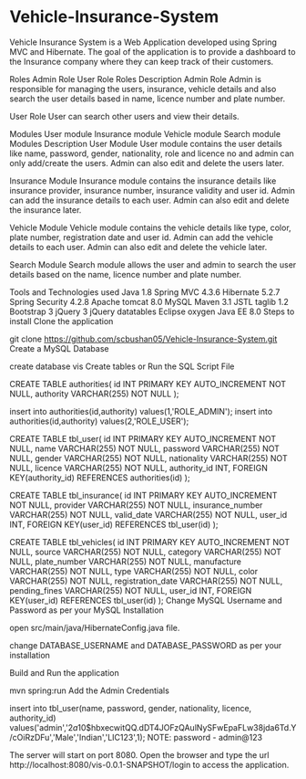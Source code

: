 # Vehicle-Insurance-System
Vehicle Insurance System is a Web Application developed using Spring MVC and Hibernate. The goal of the application is to provide a dashboard to the Insurance company where they can keep track of their customers.

Roles
Admin Role
User Role
Roles Description
Admin Role
Admin is responsible for managing the users, insurance, vehicle details and also search the user details based in name, licence number and plate number.


User Role
User can search other users and view their details.

Modules
User module
Insurance module
Vehicle module
Search module
Modules Description
User Module
User module contains the user details like name, password, gender, nationality, role and licence no and admin can only add/create the users. Admin can also edit and delete the users later.

Insurance Module
Insurance module contains the insurance details like insurance provider, insurance number, insurance validity and user id. Admin can add the insurance details to each user. Admin can also edit and delete the insurance later.

Vehicle Module
Vehicle module contains the vehicle details like type, color, plate number, registration date and user id. Admin can add the vehicle details to each user. Admin can also edit and delete the vehicle later.

Search Module
Search module allows the user and admin to search the user details based on the name, licence number and plate number.

Tools and Technologies used
Java 1.8
Spring MVC 4.3.6
Hibernate 5.2.7
Spring Security 4.2.8
Apache tomcat 8.0
MySQL
Maven 3.1
JSTL taglib 1.2
Bootstrap 3
jQuery 3
jQuery datatables
Eclipse oxygen
Java EE 8.0
Steps to install
Clone the application

git clone https://github.com/scbushan05/Vehicle-Insurance-System.git
Create a MySQL Database

create database vis
Create tables or Run the SQL Script File

CREATE TABLE authorities(
id INT PRIMARY KEY AUTO_INCREMENT NOT NULL,
authority VARCHAR(255) NOT NULL
);

insert into authorities(id,authority) 
	values(1,'ROLE_ADMIN');
insert into authorities(id,authority) 
	values(2,'ROLE_USER');

CREATE TABLE tbl_user(
	id INT PRIMARY KEY AUTO_INCREMENT NOT NULL,
    name VARCHAR(255) NOT NULL,
    password VARCHAR(255) NOT NULL,
    gender VARCHAR(255) NOT NULL,
    nationality VARCHAR(255) NOT NULL,
    licence VARCHAR(255) NOT NULL,
    authority_id INT,
    FOREIGN KEY(authority_id) REFERENCES authorities(id)
);

CREATE TABLE tbl_insurance(
	id INT PRIMARY KEY AUTO_INCREMENT NOT NULL,
    provider VARCHAR(255) NOT NULL,
    insurance_number VARCHAR(255) NOT NULL,
    valid_date VARCHAR(255) NOT NULL,
    user_id INT,
    FOREIGN KEY(user_id) REFERENCES tbl_user(id)
);

CREATE TABLE tbl_vehicles(
	id INT PRIMARY KEY AUTO_INCREMENT NOT NULL,
    source VARCHAR(255) NOT NULL,
    category VARCHAR(255) NOT NULL,
    plate_number VARCHAR(255) NOT NULL,
    manufacture VARCHAR(255) NOT NULL,
    type VARCHAR(255) NOT NULL,
    color VARCHAR(255) NOT NULL,
    registration_date VARCHAR(255) NOT NULL,
    pending_fines VARCHAR(255) NOT NULL,
    user_id INT,
    FOREIGN KEY(user_id) REFERENCES tbl_user(id)
);
Change MySQL Username and Password as per your MySQL Installation

open src/main/java/HibernateConfig.java file.

change DATABASE_USERNAME and DATABASE_PASSWORD as per your installation

Build and Run the application

mvn spring:run
Add the Admin Credentials

insert into tbl_user(name, password, gender, nationality, licence, authority_id)
values('admin','$2a$10$hbxecwitQQ.dDT4JOFzQAulNySFwEpaFLw38jda6Td.Y/cOiRzDFu','Male','Indian','LIC123',1);
NOTE: password - admin@123

The server will start on port 8080. Open the browser and type the url http://localhost:8080/vis-0.0.1-SNAPSHOT/login to access the application.
